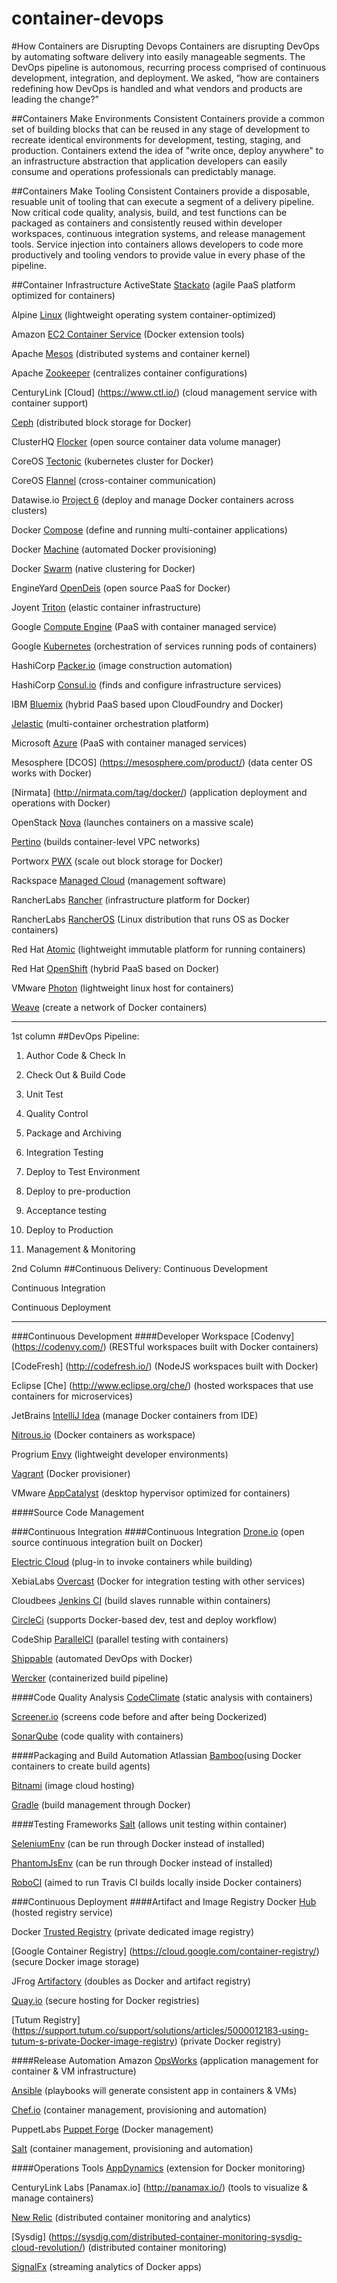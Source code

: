 # container-devops

#How Containers are Disrupting Devops
Containers are disrupting DevOps by automating software delivery into easily manageable segments. The DevOps pipeline is autonomous, recurring process comprised of continuous development, integration, and deployment.  We asked, “how are containers redefining how DevOps is handled and what vendors and products are leading the change?”


##Containers Make Environments Consistent
Containers provide a common set of building blocks that can be reused in any stage of development to recreate identical environments for development, testing, staging, and production.  Containers extend the idea of "write once, deploy anywhere" to an infrastructure abstraction that application developers can easily consume and operations professionals can predictably manage.

##Containers Make Tooling Consistent
Containers provide a disposable, resuable unit of tooling that can execute a segment of a delivery pipeline.  Now critical code quality, analysis, build, and test functions can be packaged as containers and consistently reused within developer workspaces, continuous integration systems, and release management tools. Service injection into containers allows developers to code more productively and tooling vendors to provide value in every phase of the pipeline.

##Container Infrastructure
ActiveState [Stackato](http://www.activestate.com/stackato) (agile PaaS platform optimized for containers)

Alpine [Linux](http://www.alpinelinux.org) (lightweight operating system container-optimized)

Amazon [EC2 Container Service](http://aws.amazon.com/ecs/) (Docker extension tools)

Apache [Mesos](http://mesos.apache.org/) (distributed systems and container kernel)

Apache [Zookeeper](https://zookeeper.apache.org) (centralizes container configurations)

CenturyLink [Cloud] (https://www.ctl.io/) (cloud management service with container support)

[Ceph](http://ceph.com/) (distributed block storage for Docker)

ClusterHQ [Flocker](https://clusterhq.com/2015/06/17/flocker-1-0/) (open source container data volume manager)

CoreOS [Tectonic](https://tectonic.com/) (kubernetes cluster for Docker)

CoreOS [Flannel](https://coreos.com/flannel/docs/latest/flannel-config.html) (cross-container communication)

Datawise.io [Project 6](http://www.datawise.io/project-6.html) (deploy and manage Docker 
containers across clusters)

Docker [Compose](https://docs.docker.com/compose/) (define and running multi-container applications)

Docker [Machine](https://www.docker.com/docker-machine) (automated Docker provisioning)

Docker [Swarm](https://docs.docker.com/swarm/) (native clustering for Docker)

EngineYard [OpenDeis](http://deis.io/overview/) (open source PaaS for Docker)

Joyent [Triton](https://www.joyent.com/) (elastic container infrastructure)

Google [Compute Engine](https://cloud.google.com/compute/) (PaaS with container managed service)

Google [Kubernetes](http://kubernetes.io/) (orchestration of services running pods of containers)

HashiCorp [Packer.io](https://www.packer.io/) (image construction automation)

HashiCorp [Consul.io](https://www.consul.io/) (finds and configure infrastructure services)

IBM [Bluemix](https://console.ng.bluemix.net/) (hybrid PaaS based upon CloudFoundry and Docker)

[Jelastic](https://jelastic.com/docker/) (multi-container orchestration platform)

Microsoft [Azure](https://azure.microsoft.com/en-us/) (PaaS with container managed services)

Mesosphere [DCOS] (https://mesosphere.com/product/) (data center OS works with Docker)

[Nirmata] (http://nirmata.com/tag/docker/) (application deployment and operations with Docker)

OpenStack [Nova](https://wiki.openstack.org/wiki/Docker) (launches containers on a massive scale)

[Pertino](http://pertino.com/pertino-simplifies-networking-of-docker-containers-across-any-cloud-anywhere) (builds container-level VPC networks)

Portworx [PWX](http://portworx.com/products/) (scale out block storage for Docker)

Rackspace [Managed Cloud](http://www.rackspace.com/cloud) (management software)

RancherLabs [Rancher](http://rancher.com/rancher/) (infrastructure platform for Docker)

RancherLabs [RancherOS](http://rancher.com/rancher-os/) (Linux distribution that runs OS as Docker containers) 

Red Hat [Atomic](http://www.projectatomic.io/) (lightweight immutable platform for running containers)

Red Hat [OpenShift](https://www.openshift.com/) (hybrid PaaS based on Docker)

VMware [Photon](https://vmware.github.io/photon/) (lightweight linux host for containers)

[Weave](http://weave.in/) (create a network of Docker containers)

----------------------------------------------------------------------

1st column
##DevOps Pipeline:
1. Author Code & Check In

2. Check Out & Build Code

3. Unit Test

4. Quality Control

5. Package and Archiving

6. Integration Testing

7. Deploy to Test Environment

8. Deploy to pre-production

9. Acceptance testing

10. Deploy to Production

11. Management & Monitoring


2nd Column
##Continuous Delivery:
Continuous Development

Continuous Integration

Continuous Deployment


----------------------------------------------------------------------

###Continuous Development
####Developer Workspace
[Codenvy] (https://codenvy.com/) (RESTful workspaces built with Docker containers)

[CodeFresh] (http://codefresh.io/) (NodeJS workspaces built with Docker)

Eclipse [Che] (http://www.eclipse.org/che/) (hosted workspaces that use containers for microservices)

JetBrains [IntelliJ Idea](https://www.jetbrains.com/idea/) (manage Docker containers from IDE)

[Nitrous.io](https://pro.nitrous.io/?l=1) (Docker containers as workspace)

Progrium [Envy](https://github.com/progrium/envy) (lightweight developer environments)

[Vagrant](http://docs.vagrantup.com/v2/provisioning/docker.html) (Docker provisioner)

VMware [AppCatalyst](http://blogs.vmware.com/cloudnative/vmware-appcatalyst) (desktop hypervisor optimized for containers)

####Source Code Management



###Continuous Integration
####Continuous Integration
[Drone.io](http://blog.drone.io/2014/2/5/open-source-ci-docker.html) (open source continuous integration built on Docker)

[Electric Cloud](http://electric-cloud.com/plugins/directory/p/docker/) (plug-in to invoke containers while building)

XebiaLabs [Overcast](https://github.com/xebialabs/overcast) (Docker for integration testing with other services)

Cloudbees [Jenkins CI](https://www.cloudbees.com/jenkins/about/code-quality-analysis) (build slaves runnable within  containers)

[CircleCi](https://circleci.com/docs/docker) (supports Docker-based dev, test and deploy workflow)

CodeShip [ParallelCI](https://codeship.com/features/parallelci) (parallel testing with containers)

[Shippable](https://app.shippable.com/) (automated DevOps with Docker)

[Wercker](http://wercker.com/) (containerized build pipeline)

####Code Quality Analysis
[CodeClimate](https://codeclimate.com/) (static analysis with containers)

[Screener.io](https://screener.io/) (screens code before and after being Dockerized)

[SonarQube](http://www.sonarqube.org/) (code quality with containers)

####Packaging and Build Automation
Atlassian [Bamboo](https://www.atlassian.com/software/bamboo)(using Docker containers to create build agents)

[Bitnami](https://bitnami.com/) (image cloud hosting)

[Gradle](https://gradle.org) (build management through Docker)

####Testing Frameworks
[Salt](http://docs.saltstack.com/en/latest/ref/states/all/salt.states.dockerio.html) (allows unit testing within container)

[SeleniumEnv](https://github.com/Codeception/SeleniumEnv) (can be run through Docker instead of installed)

[PhantomJsEnv](https://github.com/Codeception/PhantomJsEnv) (can be run through Docker instead of installed)

[RoboCI](https://github.com/Codegyre/RoboCI) (aimed to run Travis CI builds locally inside Docker containers)



###Continuous Deployment
####Artifact and Image Registry
Docker [Hub](https://www.docker.com/docker-hub) (hosted registry service)

Docker [Trusted Registry](https://www.docker.com/docker-trusted-registry) (private dedicated image registry)

[Google Container Registry] (https://cloud.google.com/container-registry/) (secure Docker image storage)

JFrog [Artifactory](http://www.jfrog.com/confluence/display/RTF/Docker+Repositories) (doubles as Docker and artifact registry)

[Quay.io](https://quay.io/plans/) (secure hosting for Docker registries)

[Tutum Registry] (https://support.tutum.co/support/solutions/articles/5000012183-using-tutum-s-private-Docker-image-registry) (private Docker registry)

####Release Automation
Amazon [OpsWorks](http://aws.amazon.com/opsworks/) (application management for container & VM infrastructure)

[Ansible](http://www.ansible.com/docker) (playbooks will generate consistent app in containers & VMs)

[Chef.io](https://www.chef.io/solutions/containers/) (container management, provisioning and automation)

PuppetLabs [Puppet Forge](https://forge.puppetlabs.com/tags/docker) (Docker management)

[Salt](http://docs.saltstack.com/en/latest/ref/states/all/salt.states.dockerio.html) (container management, provisioning and automation)


####Operations Tools
[AppDynamics](http://community.appdynamics.com/t5/eXchange-Community-AppDynamics/Docker-Monitoring-Extension/idi-p/14749) (extension for Docker monitoring)

CenturyLink Labs [Panamax.io] (http://panamax.io/) (tools to visualize & manage containers)

[New Relic](https://blog.newrelic.com/2015/05/06/docker-support-2/) (distributed container monitoring and analytics)

[Sysdig] (https://sysdig.com/distributed-container-monitoring-sysdig-cloud-revolution/) (distributed container monitoring)

[SignalFx](http://blog.signalfx.com/signalfx-is-proud-to-join-the-docker-ecosystem-technology-partner-program) (streaming analytics of Docker apps)








